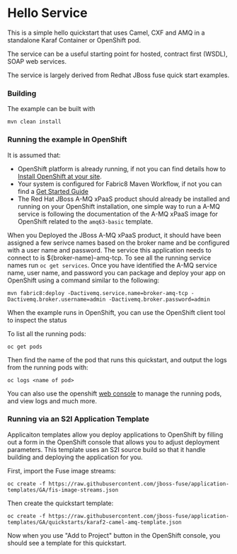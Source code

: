 # Hello Service

This is a simple hello quickstart that uses Camel, CXF and AMQ in a standalone Karaf Container or OpenShift pod. 

The service can be a useful starting point for hosted, contract first (WSDL), SOAP web services.

The service is largely derived from Redhat JBoss fuse quick start examples.


### Building

The example can be built with

    mvn clean install

### Running the example in OpenShift

It is assumed that:
- OpenShift platform is already running, if not you can find details how to [Install OpenShift at your site](https://docs.openshift.com/container-platform/3.3/install_config/index.html).
- Your system is configured for Fabric8 Maven Workflow, if not you can find a [Get Started Guide](https://access.redhat.com/documentation/en/red-hat-jboss-middleware-for-openshift/3/single/red-hat-jboss-fuse-integration-services-20-for-openshift/)
- The Red Hat JBoss A-MQ xPaaS product should already be installed and running on your OpenShift installation, one simple way to run a A-MQ service is following the documentation of the A-MQ xPaaS image for OpenShift related to the `amq63-basic` template.

When you Deployed the JBoss A-MQ xPaaS product, it should have been assigned a few serivce names based on the broker name and be configured with a user name and password.  The service this application needs to connect to is ${broker-name}-amq-tcp.
To see all the running service names run `oc get services`.  Once you have identified the A-MQ service name, user name, and password you can package and deploy your app on OpenShift using a command similar to the following:

    mvn fabric8:deploy -Dactivemq.service.name=broker-amq-tcp -Dactivemq.broker.username=admin -Dactivemq.broker.password=admin

When the example runs in OpenShift, you can use the OpenShift client tool to inspect the status

To list all the running pods:

    oc get pods

Then find the name of the pod that runs this quickstart, and output the logs from the running pods with:

    oc logs <name of pod>

You can also use the openshift [web console](https://docs.openshift.com/container-platform/3.3/getting_started/developers_console.html#developers-console-video) to manage the
running pods, and view logs and much more.

### Running via an S2I Application Template

Applicaiton templates allow you deploy applications to OpenShift by filling out a form in the OpenShift console that allows you to adjust deployment parameters.  This template uses an S2I source build so that it handle building and deploying the application for you.

First, import the Fuse image streams:

    oc create -f https://raw.githubusercontent.com/jboss-fuse/application-templates/GA/fis-image-streams.json

Then create the quickstart template:

    oc create -f https://raw.githubusercontent.com/jboss-fuse/application-templates/GA/quickstarts/karaf2-camel-amq-template.json

Now when you use "Add to Project" button in the OpenShift console, you should see a template for this quickstart. 

